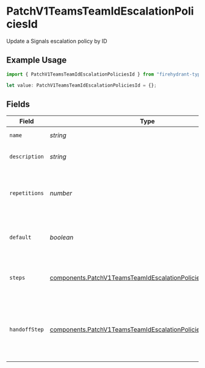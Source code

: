 # PatchV1TeamsTeamIdEscalationPoliciesId

Update a Signals escalation policy by ID

## Example Usage

```typescript
import { PatchV1TeamsTeamIdEscalationPoliciesId } from "firehydrant-typescript-sdk/models/components";

let value: PatchV1TeamsTeamIdEscalationPoliciesId = {};
```

## Fields

| Field                                                                                                                                        | Type                                                                                                                                         | Required                                                                                                                                     | Description                                                                                                                                  |
| -------------------------------------------------------------------------------------------------------------------------------------------- | -------------------------------------------------------------------------------------------------------------------------------------------- | -------------------------------------------------------------------------------------------------------------------------------------------- | -------------------------------------------------------------------------------------------------------------------------------------------- |
| `name`                                                                                                                                       | *string*                                                                                                                                     | :heavy_minus_sign:                                                                                                                           | The escalation policy's name.                                                                                                                |
| `description`                                                                                                                                | *string*                                                                                                                                     | :heavy_minus_sign:                                                                                                                           | A detailed description of the escalation policy.                                                                                             |
| `repetitions`                                                                                                                                | *number*                                                                                                                                     | :heavy_minus_sign:                                                                                                                           | The number of times that the escalation policy should repeat before an alert is dropped.                                                     |
| `default`                                                                                                                                    | *boolean*                                                                                                                                    | :heavy_minus_sign:                                                                                                                           | Whether this escalation policy should be the default for the team.                                                                           |
| `steps`                                                                                                                                      | [components.PatchV1TeamsTeamIdEscalationPoliciesIdSteps](../../models/components/patchv1teamsteamidescalationpoliciesidsteps.md)[]           | :heavy_minus_sign:                                                                                                                           | A list of steps that define how an alert should escalate through the policy.                                                                 |
| `handoffStep`                                                                                                                                | [components.PatchV1TeamsTeamIdEscalationPoliciesIdHandoffStep](../../models/components/patchv1teamsteamidescalationpoliciesidhandoffstep.md) | :heavy_minus_sign:                                                                                                                           | A step that defines where an alert should be sent when the policy is exhausted and the alert is still unacknowledged.                        |
